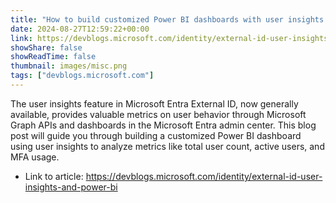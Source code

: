 ```yaml
---
title: "How to build customized Power BI dashboards with user insights data in External ID"
date: 2024-08-27T12:59:22+00:00
link: https://devblogs.microsoft.com/identity/external-id-user-insights-and-power-bi
showShare: false
showReadTime: false
thumbnail: images/misc.png
tags: ["devblogs.microsoft.com"]
---
```

The user insights feature in Microsoft Entra External ID, now generally available, provides valuable metrics on user behavior through Microsoft Graph APIs and dashboards in the Microsoft Entra admin center. This blog post will guide you through building a customized Power BI dashboard using user insights to analyze metrics like total user count, active users, and MFA usage.

- Link to article: https://devblogs.microsoft.com/identity/external-id-user-insights-and-power-bi